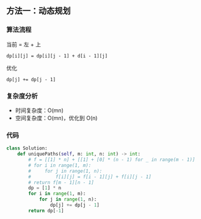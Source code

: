 ## 方法一：动态规划

### 算法流程

当前 = 左 + 上

`dp[i][j] = dp[i][j - 1] + d[i - 1][j]`

优化

`dp[j] += dp[j - 1]`

### 复杂度分析

* 时间复杂度：O(mn)
* 空间复杂度：O(mn)，优化到 O(n)

### 代码

``` python
class Solution:
    def uniquePaths(self, m: int, n: int) -> int:
        # f = [[1] * n] + [[1] + [0] * (n - 1) for _ in range(m - 1)]
        # for i in range(1, m):
        #     for j in range(1, n):
        #         f[i][j] = f[i - 1][j] + f[i][j - 1]
        # return f[m - 1][n - 1]
        dp = [1] * n
        for i in range(1, m):
            for j in range(1, n):
                dp[j] += dp[j - 1]
        return dp[-1]
```

